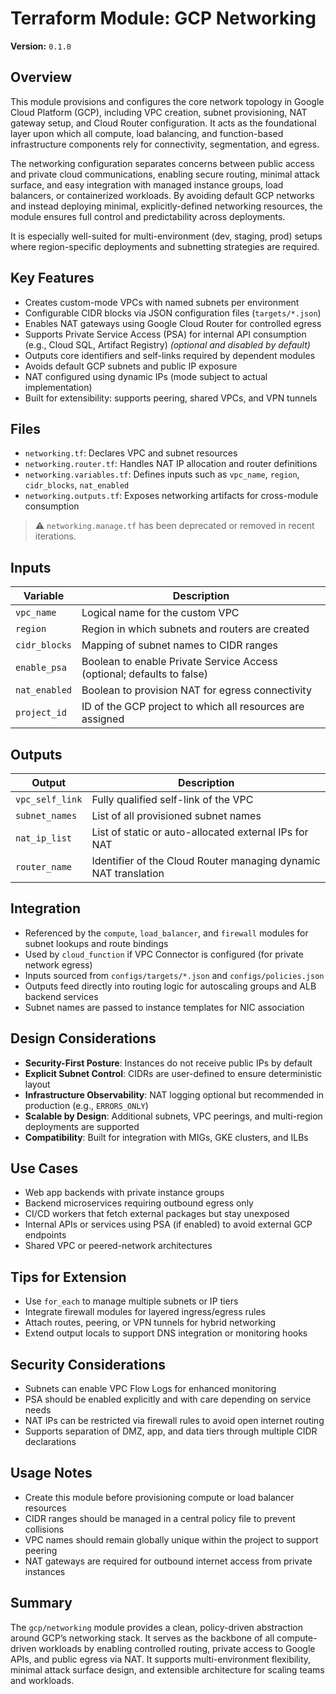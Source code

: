 # Terraform Module: GCP Networking

**Version:** `0.1.0`

## Overview
This module provisions and configures the core network topology in Google Cloud Platform (GCP), including VPC creation, subnet provisioning, NAT gateway setup, and Cloud Router configuration. It acts as the foundational layer upon which all compute, load balancing, and function-based infrastructure components rely for connectivity, segmentation, and egress.

The networking configuration separates concerns between public access and private cloud communications, enabling secure routing, minimal attack surface, and easy integration with managed instance groups, load balancers, or containerized workloads. By avoiding default GCP networks and instead deploying minimal, explicitly-defined networking resources, the module ensures full control and predictability across deployments.

It is especially well-suited for multi-environment (dev, staging, prod) setups where region-specific deployments and subnetting strategies are required.

## Key Features
- Creates custom-mode VPCs with named subnets per environment
- Configurable CIDR blocks via JSON configuration files (`targets/*.json`)
- Enables NAT gateways using Google Cloud Router for controlled egress
- Supports Private Service Access (PSA) for internal API consumption (e.g., Cloud SQL, Artifact Registry) *(optional and disabled by default)*
- Outputs core identifiers and self-links required by dependent modules
- Avoids default GCP subnets and public IP exposure
- NAT configured using dynamic IPs (mode subject to actual implementation)
- Built for extensibility: supports peering, shared VPCs, and VPN tunnels

## Files
- `networking.tf`: Declares VPC and subnet resources
- `networking.router.tf`: Handles NAT IP allocation and router definitions
- `networking.variables.tf`: Defines inputs such as `vpc_name`, `region`, `cidr_blocks`, `nat_enabled`
- `networking.outputs.tf`: Exposes networking artifacts for cross-module consumption

> ⚠️ `networking.manage.tf` has been deprecated or removed in recent iterations.

## Inputs
| Variable         | Description                                                             |
|------------------|-------------------------------------------------------------------------|
| `vpc_name`        | Logical name for the custom VPC                                        |
| `region`          | Region in which subnets and routers are created                        |
| `cidr_blocks`     | Mapping of subnet names to CIDR ranges                                 |
| `enable_psa`      | Boolean to enable Private Service Access (optional; defaults to false) |
| `nat_enabled`     | Boolean to provision NAT for egress connectivity                       |
| `project_id`      | ID of the GCP project to which all resources are assigned              |

## Outputs
| Output            | Description                                                             |
|-------------------|-------------------------------------------------------------------------|
| `vpc_self_link`   | Fully qualified self-link of the VPC                                   |
| `subnet_names`    | List of all provisioned subnet names                                    |
| `nat_ip_list`     | List of static or auto-allocated external IPs for NAT                  |
| `router_name`     | Identifier of the Cloud Router managing dynamic NAT translation        |

## Integration
- Referenced by the `compute`, `load_balancer`, and `firewall` modules for subnet lookups and route bindings
- Used by `cloud_function` if VPC Connector is configured (for private network egress)
- Inputs sourced from `configs/targets/*.json` and `configs/policies.json`
- Outputs feed directly into routing logic for autoscaling groups and ALB backend services
- Subnet names are passed to instance templates for NIC association

## Design Considerations
- **Security-First Posture**: Instances do not receive public IPs by default
- **Explicit Subnet Control**: CIDRs are user-defined to ensure deterministic layout
- **Infrastructure Observability**: NAT logging optional but recommended in production (e.g., `ERRORS_ONLY`)
- **Scalable by Design**: Additional subnets, VPC peerings, and multi-region deployments are supported
- **Compatibility**: Built for integration with MIGs, GKE clusters, and ILBs

## Use Cases
- Web app backends with private instance groups
- Backend microservices requiring outbound egress only
- CI/CD workers that fetch external packages but stay unexposed
- Internal APIs or services using PSA (if enabled) to avoid external GCP endpoints
- Shared VPC or peered-network architectures

## Tips for Extension
- Use `for_each` to manage multiple subnets or IP tiers
- Integrate firewall modules for layered ingress/egress rules
- Attach routes, peering, or VPN tunnels for hybrid networking
- Extend output locals to support DNS integration or monitoring hooks

## Security Considerations
- Subnets can enable VPC Flow Logs for enhanced monitoring
- PSA should be enabled explicitly and with care depending on service needs
- NAT IPs can be restricted via firewall rules to avoid open internet routing
- Supports separation of DMZ, app, and data tiers through multiple CIDR declarations

## Usage Notes
- Create this module before provisioning compute or load balancer resources
- CIDR ranges should be managed in a central policy file to prevent collisions
- VPC names should remain globally unique within the project to support peering
- NAT gateways are required for outbound internet access from private instances

## Summary
The `gcp/networking` module provides a clean, policy-driven abstraction around GCP’s networking stack. It serves as the backbone of all compute-driven workloads by enabling controlled routing, private access to Google APIs, and public egress via NAT. It supports multi-environment flexibility, minimal attack surface design, and extensible architecture for scaling teams and workloads.
